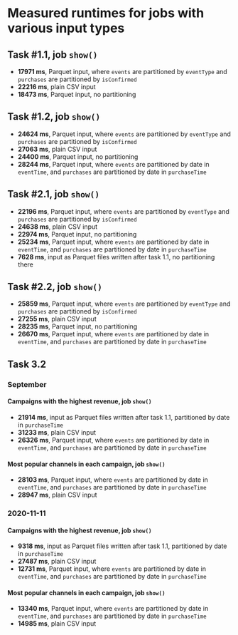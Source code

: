 # Measured runtimes for jobs with various input types

## Task #1.1, job `show()`
- **17971 ms**, Parquet input, 
  where `events` are partitioned by `eventType` and `purchases` are partitioned by `isConfirmed`
- **22216 ms**, plain CSV input
- **18473 ms**, Parquet input, no partitioning

## Task #1.2, job `show()`
- **24624 ms**, Parquet input, 
  where `events` are partitioned by `eventType` and `purchases` are partitioned by `isConfirmed`
- **27063 ms**, plain CSV input
- **24400 ms**, Parquet input, no partitioning
- **28244 ms**, Parquet input, 
  where `events` are partitioned by date in `eventTime`,
  and `purchases` are partitioned by date in `purchaseTime`
  
## Task #2.1, job `show()`
- **22196 ms**, Parquet input,
  where `events` are partitioned by `eventType` and `purchases` are partitioned by `isConfirmed`
- **24638 ms**, plain CSV input
- **22974 ms**, Parquet input, no partitioning
- **25234 ms**, Parquet input,
  where `events` are partitioned by date in `eventTime`,
  and `purchases` are partitioned by date in `purchaseTime`
- **7628 ms**, input as Parquet files written after task 1.1, no partitioning there

## Task #2.2, job `show()`
- **25859 ms**, Parquet input,
  where `events` are partitioned by `eventType` and `purchases` are partitioned by `isConfirmed`
- **27255 ms**, plain CSV input
- **28235 ms**, Parquet input, no partitioning
- **26670 ms**, Parquet input,
  where `events` are partitioned by date in `eventTime`,
  and `purchases` are partitioned by date in `purchaseTime`
  
## Task 3.2

### September

#### Campaigns with the highest revenue, job `show()`
- **21914 ms**, input as Parquet files written after task 1.1, partitioned by date in `purchaseTime`
- **31233 ms**, plain CSV input
- **26326 ms**, Parquet input,
  where `events` are partitioned by date in `eventTime`,
  and `purchases` are partitioned by date in `purchaseTime`
  
#### Most popular channels in each campaign, job `show()`
- **28103 ms**, Parquet input,
  where `events` are partitioned by date in `eventTime`,
  and `purchases` are partitioned by date in `purchaseTime`
- **28947 ms**, plain CSV input

### 2020-11-11

#### Campaigns with the highest revenue, job `show()`
- **9318 ms**, input as Parquet files written after task 1.1, partitioned by date in `purchaseTime`
- **27487 ms**, plain CSV input
- **12731 ms**, Parquet input,
  where `events` are partitioned by date in `eventTime`,
  and `purchases` are partitioned by date in `purchaseTime`

#### Most popular channels in each campaign, job `show()`
- **13340 ms**, Parquet input,
  where `events` are partitioned by date in `eventTime`,
  and `purchases` are partitioned by date in `purchaseTime`
- **14985 ms**, plain CSV input
